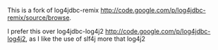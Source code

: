 This is a fork of log4jdbc-remix http://code.google.com/p/log4jdbc-remix/source/browse.

I prefer this over log4jdbc-log4j2 http://code.google.com/p/log4jdbc-log4j2, as I like the use of slf4j more that log4j2
